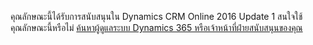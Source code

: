 คุณลักษณะนี้ได้รับการสนับสนุนใน Dynamics CRM Online 2016 Update 1 สนใจใช้คุณลักษณะนี้หรือไม่ [ค้นหาผู้ดูแลระบบ Dynamics 365 หรือเจ้าหน้าที่ฝ่ายสนับสนุนของคุณ](../basics/find-administrator-support.md)
